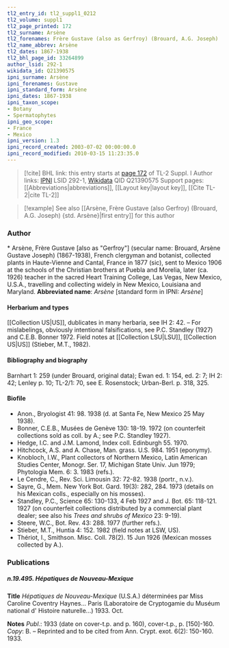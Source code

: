 ```yaml
---
tl2_entry_id: tl2_suppl1_0212
tl2_volume: suppl1
tl2_page_printed: 172
tl2_surname: Arsène
tl2_forenames: Frère Gustave (also as Gerfroy) (Brouard, A.G. Joseph)
tl2_name_abbrev: Arsène
tl2_dates: 1867-1938
tl2_bhl_page_id: 33264899
author_lsid: 292-1
wikidata_id: Q21390575
ipni_surname: Arsène
ipni_forenames: Gustave
ipni_standard_form: Arsène
ipni_dates: 1867-1938
ipni_taxon_scope: 
- Botany
- Spermatophytes
ipni_geo_scope: 
- France
- Mexico
ipni_version: 1.3
ipni_record_created: 2003-07-02 00:00:00.0
ipni_record_modified: 2010-03-15 11:23:35.0
---
```


> [!cite] BHL link: this entry starts at [page 172](https://www.biodiversitylibrary.org/page/33264899) of TL-2 Suppl. I
> Author links: [IPNI](https://www.ipni.org/a/292-1) LSID 292-1, [Wikidata](https://www.wikidata.org/wiki/Q21390575) QID Q21390575
> Support pages: [[Abbreviations|abbreviations]], [[Layout key|layout key]], [[Cite TL-2|cite TL-2]]

> [!example] See also [[Arsène, Frère Gustave (also Gerfroy) (Brouard, A.G. Joseph) {std. Arsène}|first entry]] for this author

### Author

\* Arsène, Frère Gustave \[also as "Gerfroy"\] (secular name: Brouard, Arsène Gustave Joseph) (1867-1938), French clergyman and botanist, collected plants in Haute-Vienne and Cantal, France in 1877 (sic), sent to Mexico 1906 at the schools of the Christian brothers at Puebla and Morelia, later (ca. 1926) teacher in the sacred Heart Training College, Las Vegas, New Mexico, U.S.A., travelling and collecting widely in New Mexico, Louisiana and Maryland. 
**Abbreviated name**: *Arsène* \[standard form in IPNI: *Arsène*\]

#### Herbarium and types

[[Collection US|US]], dublicates in many herbaria, see IH 2: 42. – For mislabelings, obviously intentional falsifications, see P.C. Standley (1927) and C.E.B. Bonner 1972. Field notes at [[Collection LSU|LSU]], [[Collection US|US]] (Stieber, M.T., 1982).

#### Bibliography and biography

Barnhart 1: 259 (under Brouard, original data); Ewan ed. 1: 154, ed. 2: 7; IH 2: 42; Lenley p. 10; TL-2/1: 70, see E. Rosenstock; Urban-Berl. p. 318, 325.

#### Biofile

- Anon., Bryologist 41: 98. 1938 (d. at Santa Fe, New Mexico 25 May 1938).
- Bonner, C.E.B., Musées de Genève 130: 18-19. 1972 (on counterfeit collections sold as coll. by A.; see P.C. Standley 1927).
- Hedge, I.C. and J.M. Lamond, Index coll. Edinburgh 55. 1970.
- Hitchcock, A.S. and A. Chase, Man. grass. U.S. 984. 1951 (eponymy).
- Knobloch, I.W., Plant collectors of Northern Mexico, Latin American Studies Center, Monogr. Ser. 17, Michigan State Univ. Jun 1979; Phytologia Mem. 6: 3. 1983 (refs.).
- Le Cendre, C., Rev. Sci. Limousin 32: 72-82. 1938 (portr., n.v.).
- Sayre, G., Mem. New York Bot. Gard. 19(3): 282, 284. 1973 (details on his Mexican colls., especially on his mosses).
- Standley, P.C., Science 65: 130-133, 4 Feb 1927 and J. Bot. 65: 118-121. 1927 (on counterfeit collections distributed by a commercial plant dealer; see also his *Trees and shrubs of Mexico* 23: 9-19).
- Steere, W.C., Bot. Rev. 43: 288. 1977 (further refs.).
- Stieber, M.T., Huntia 4: 152. 1982 (field notes at LSW, US).
- Thériot, I., Smithson. Misc. Coll. 78(2). 15 Jun 1926 (Mexican mosses collected by A.).

### Publications

##### n.19.495. Hépatiques de Nouveau-Mexique

**Title**
*Hépatiques de Nouveau-Mexique* (U.S.A.) déterminées par Miss Caroline Coventry Haynes... Paris (Laboratoire de Cryptogamie du Muséum national d' Histoire naturelle...) 1933. Oct.

**Notes**
*Publ*.: 1933 (date on cover-t.p. and p. 160), cover-t.p., p. \[150\]-160. *Copy*: B. – Reprinted and to be cited from Ann. Crypt. exot. 6(2): 150-160. 1933.

